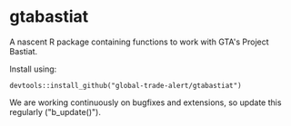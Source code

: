 # gtabastiat
A nascent R package containing functions to work with GTA's Project Bastiat.


Install using:
```
devtools::install_github("global-trade-alert/gtabastiat")
```
We are working continuously on bugfixes and extensions, so update this regularly ("b_update()").
